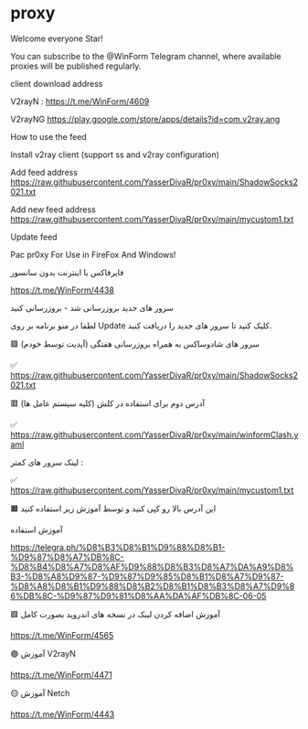 # proxy


Welcome everyone Star!


You can subscribe to the @WinForm Telegram channel, where available proxies will be published regularly.


client download address


V2rayN : https://t.me/WinForm/4609


V2rayNG https://play.google.com/store/apps/details?id=com.v2ray.ang


How to use the feed


Install v2ray client (support ss and v2ray configuration)


Add feed address https://raw.githubusercontent.com/YasserDivaR/pr0xy/main/ShadowSocks2021.txt

Add new feed address https://raw.githubusercontent.com/YasserDivaR/pr0xy/main/mycustom1.txt


Update feed

Pac pr0xy For Use in FireFox And Windows!


فایرفاکس با اینترنت بدون سانسور

https://t.me/WinForm/4438

سرور های جدید بروزرسانی شد - بروزرسانی کنید


لطفا در منو برنامه بر روی Update کلیک کنید تا سرور های جدید را دریافت کنید.


🟪 سرور های شادوساکس به همراه بروزرسانی هفتگی (آپدیت توسط خودم)


✅ https://raw.githubusercontent.com/YasserDivaR/pr0xy/main/ShadowSocks2021.txt

🟥 آدرس دوم برای استفاده در کلش (کلیه سیستم عامل ها)

✅ https://raw.githubusercontent.com/YasserDivaR/pr0xy/main/winformClash.yaml

لینک سرور های کمتر :

✅ https://raw.githubusercontent.com/YasserDivaR/pr0xy/main/mycustom1.txt

🟧 این آدرس بالا رو کپی کنید و توسط آموزش زیر استفاده کنید

آموزش استفاده


https://telegra.ph/%D8%B3%D8%B1%D9%88%D8%B1-%D9%87%D8%A7%DB%8C-%D8%B4%D8%A7%D8%AF%D9%88%D8%B3%D8%A7%DA%A9%D8%B3-%D8%A8%D9%87-%D9%87%D9%85%D8%B1%D8%A7%D9%87-%D8%A8%D8%B1%D9%88%D8%B2%D8%B1%D8%B3%D8%A7%D9%86%DB%8C-%D9%87%D9%81%D8%AA%DA%AF%DB%8C-06-05
 
 🟩 آموزش اضافه کردن لینک در نسخه های اندروید بصورت کامل

https://t.me/WinForm/4565

🟣 آموزش V2rayN 

https://t.me/WinForm/4471

🟡 آموزش Netch

https://t.me/WinForm/4443

